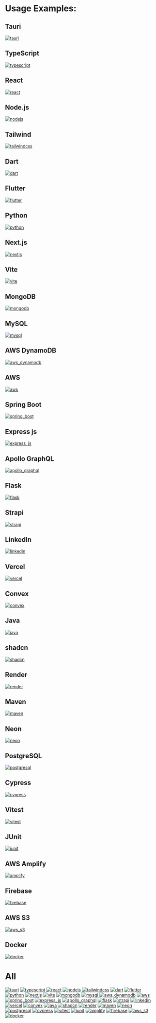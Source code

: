 [//]: # "Generated Badge Definitions"

[//]: # "Tauri Colors"
[tauri-badge-color]: #ffc131
[tauri-logo_color]: none
[tauri-label_color]: #24292e
[//]: # "TypeScript Colors"
[typescript-badge-color]: #007acc
[typescript-logo_color]: none
[typescript-label_color]: #24292e
[//]: # "React Colors"
[react-badge-color]: #61dafb
[react-logo_color]: #61DAFB
[react-label_color]: #24292e
[//]: # "Node.js Colors"
[nodejs-badge-color]: #56a344
[nodejs-logo_color]: none
[nodejs-label_color]: #24292e
[//]: # "Tailwind Colors"
[tailwindcss-badge-color]: #44aab2
[tailwindcss-logo_color]: none
[tailwindcss-label_color]: #24292e
[//]: # "Dart Colors"
[dart-badge-color]: #0079b3
[dart-logo_color]: none
[dart-label_color]: #24292e
[//]: # "Flutter Colors"
[flutter-badge-color]: #02569B
[flutter-logo_color]: none
[flutter-label_color]: #24292e
[//]: # "Python Colors"
[python-badge-color]: #FFD43B
[python-logo_color]: none
[python-label_color]: #24292e
[//]: # "Next.js Colors"
[nextjs-badge-color]: #000000
[nextjs-logo_color]: none
[nextjs-label_color]: #ffffff
[//]: # "Vite Colors"
[vite-badge-color]: #a058fe
[vite-logo_color]: #a058fe
[vite-label_color]: #24292e
[//]: # "MongoDB Colors"
[mongodb-badge-color]: #47A248
[mongodb-logo_color]: none
[mongodb-label_color]: #24292e
[//]: # "MySQL Colors"
[mysql-badge-color]: #4479A1
[mysql-logo_color]: #ffffff
[mysql-label_color]: #24292e
[//]: # "AWS_DynamoDB Colors"
[aws_dynamodb-badge-color]: #2d72b8
[aws_dynamodb-logo_color]: none
[aws_dynamodb-label_color]: #24292e
[//]: # "AWS Colors"
[aws-badge-color]: #252f3e
[aws-logo_color]: none
[aws-label_color]: #ffffff
[//]: # "Spring_Boot Colors"
[spring_boot-badge-color]: #6DB33F
[spring_boot-logo_color]: none
[spring_boot-label_color]: #24292e
[//]: # "Express_js Colors"
[express_js-badge-color]: #0d1117
[express_js-logo_color]: none
[express_js-label_color]: #ffffff
[//]: # "Apollo_GraphQL Colors"
[apollo_graphql-badge-color]: #4b325d
[apollo_graphql-logo_color]: #ffffff
[apollo_graphql-label_color]: #24292e
[//]: # "Flask Colors"
[flask-badge-color]: #000000
[flask-logo_color]: none
[flask-label_color]: #ffffff
[//]: # "Strapi Colors"
[strapi-badge-color]: #2F2E8B
[strapi-logo_color]: none
[strapi-label_color]: #24292e
[//]: # "LinkedIn Colors"
[linkedin-badge-color]: #0077B5
[linkedin-logo_color]: none
[linkedin-label_color]: #ffffff
[//]: # "Vercel Colors"
[vercel-badge-color]: #000000
[vercel-logo_color]: #000000
[vercel-label_color]: #ffffff
[//]: # "Convex Colors"
[convex-badge-color]: #ffffff
[convex-logo_color]: none
[convex-label_color]: #24292e
[//]: # "Java Colors"
[java-badge-color]: #5382a1
[java-logo_color]: none
[java-label_color]: #24292e
[//]: # "shadcn Colors"
[shadcn-badge-color]: #000000
[shadcn-logo_color]: none
[shadcn-label_color]: #ffffff
[//]: # "Render Colors"
[render-badge-color]: #000000
[render-logo_color]: none
[render-label_color]: #ffffff
[//]: # "Maven Colors"
[maven-badge-color]: #bb1a42
[maven-logo_color]: none
[maven-label_color]: #24292e
[//]: # "Neon Colors"
[neon-badge-color]: #ffffff
[neon-logo_color]: none
[neon-label_color]: #24292e
[//]: # "PostgreSQL Colors"
[postgresql-badge-color]: #336791
[postgresql-logo_color]: none
[postgresql-label_color]: #24292e
[//]: # "Cypress Colors"
[cypress-badge-color]: #17202C
[cypress-logo_color]: none
[cypress-label_color]: #ffffff
[//]: # "Vitest Colors"
[vitest-badge-color]: #74951f
[vitest-logo_color]: none
[vitest-label_color]: #24292e
[//]: # "JUnit Colors"
[junit-badge-color]: #25a162
[junit-logo_color]: none
[junit-label_color]: #24292e
[//]: # "AWS_Amplify Colors"
[amplify-badge-color]: #ffb708
[amplify-logo_color]: none
[amplify-label_color]: #24292e
[//]: # "Firebase Colors"
[firebase-badge-color]: #ffca28
[firebase-logo_color]: none
[firebase-label_color]: #24292e
[//]: # "AWS_S3 Colors"
[aws_s3-badge-color]: #e3594a
[aws_s3-logo_color]: none
[aws_s3-label_color]: #24292e
[//]: # "Docker Colors"
[docker-badge-color]: #2496ed
[docker-logo_color]: none
[docker-label_color]: #24292e
[//]: # "Tauri Badge Definition"
[tauri-url]: https://tauri.app/
[tauri-badge]: https://tinyurl.com/29cu2oxf
[//]: # "TypeScript Badge Definition"
[typescript-url]: https://www.typescriptlang.org/
[typescript-badge]: https://tinyurl.com/23pnj6gx
[//]: # "React Badge Definition"
[react-url]: https://react.dev/
[react-badge]: https://tinyurl.com/24w53fdk
[//]: # "Node.js Badge Definition"
[nodejs-url]: https://nodejs.org/
[nodejs-badge]: https://tinyurl.com/29xtvttt
[//]: # "Tailwind Badge Definition"
[tailwindcss-url]: https://tailwindcss.com/
[tailwindcss-badge]: https://tinyurl.com/2dcvbp6q
[//]: # "Dart Badge Definition"
[dart-url]: https://dart.dev/
[dart-badge]: https://tinyurl.com/29m48xkt
[//]: # "Flutter Badge Definition"
[flutter-url]: https://flutter.dev/
[flutter-badge]: https://tinyurl.com/22dyujfc
[//]: # "Python Badge Definition"
[python-url]: https://www.python.org/
[python-badge]: https://tinyurl.com/26vvmywy
[//]: # "Next.js Badge Definition"
[nextjs-url]: https://nextjs.org/
[nextjs-badge]: https://tinyurl.com/2bxnhgfa
[//]: # "Vite Badge Definition"
[vite-url]: https://vitejs.dev/
[vite-badge]: https://tinyurl.com/26lm4l5d
[//]: # "MongoDB Badge Definition"
[mongodb-url]: https://www.mongodb.com/
[mongodb-badge]: https://tinyurl.com/2bjzwupl
[//]: # "MySQL Badge Definition"
[mysql-url]: https://www.mysql.com/
[mysql-badge]: https://tinyurl.com/2cdtlcbq
[//]: # "AWS_DynamoDB Badge Definition"
[aws_dynamodb-url]: https://aws.amazon.com/dynamodb/
[aws_dynamodb-badge]: https://tinyurl.com/23cl3867
[//]: # "AWS Badge Definition"
[aws-url]: https://aws.amazon.com/
[aws-badge]: https://tinyurl.com/28sz48vr
[//]: # "Spring_Boot Badge Definition"
[spring_boot-url]: https://spring.io/projects/spring-boot
[spring_boot-badge]: https://tinyurl.com/24u7el2e
[//]: # "Express_js Badge Definition"
[express_js-url]: https://expressjs.com/
[express_js-badge]: https://tinyurl.com/2arnfjdh
[//]: # "Apollo_GraphQL Badge Definition"
[apollo_graphql-url]: https://www.apollographql.com/
[apollo_graphql-badge]: https://tinyurl.com/2dood594
[//]: # "Flask Badge Definition"
[flask-url]: https://flask.palletsprojects.com/
[flask-badge]: https://tinyurl.com/2cloymvd
[//]: # "Strapi Badge Definition"
[strapi-url]: https://strapi.io/
[strapi-badge]: https://tinyurl.com/27phpql3
[//]: # "LinkedIn Badge Definition"
[linkedin-url]: https://linkedin.com/in/martin-vågseter-jakobsen-57157a224/
[linkedin-badge]: https://tinyurl.com/25tqk9q9
[//]: # "Vercel Badge Definition"
[vercel-url]: https://vercel.com/
[vercel-badge]: https://tinyurl.com/28qrhslt
[//]: # "Convex Badge Definition"
[convex-url]: https://convex.dev/
[convex-badge]: https://tinyurl.com/2aunghuu
[//]: # "Java Badge Definition"
[java-url]: https://www.java.com/
[java-badge]: https://tinyurl.com/2bz9zcz6
[//]: # "shadcn Badge Definition"
[shadcn-url]: https://ui.shadcn.com/
[shadcn-badge]: https://tinyurl.com/25kqhe73
[//]: # "Render Badge Definition"
[render-url]: https://render.com/
[render-badge]: https://tinyurl.com/2xsyebgm
[//]: # "Maven Badge Definition"
[maven-url]: https://maven.apache.org/
[maven-badge]: https://tinyurl.com/2doa8a6l
[//]: # "Neon Badge Definition"
[neon-url]: https://neon-lang.org/
[neon-badge]: https://tinyurl.com/2898gwjx
[//]: # "PostgreSQL Badge Definition"
[postgresql-url]: https://www.postgresql.org/
[postgresql-badge]: https://tinyurl.com/29x8okq5
[//]: # "Cypress Badge Definition"
[cypress-url]: https://www.cypress.io/
[cypress-badge]: https://tinyurl.com/23d2838n
[//]: # "Vitest Badge Definition"
[vitest-url]: https://vitest.dev/
[vitest-badge]: https://tinyurl.com/23tbre44
[//]: # "JUnit Badge Definition"
[junit-url]: https://junit.org/
[junit-badge]: https://tinyurl.com/28f8ztkq
[//]: # "AWS_Amplify Badge Definition"
[amplify-url]: https://aws.amazon.com/amplify/
[amplify-badge]: https://tinyurl.com/29u9y623
[//]: # "Firebase Badge Definition"
[firebase-url]: https://firebase.google.com/
[firebase-badge]: https://tinyurl.com/2xmyceet
[//]: # "AWS_S3 Badge Definition"
[aws_s3-url]: https://aws.amazon.com/s3/
[aws_s3-badge]: https://tinyurl.com/2bmjxtay
[//]: # "Docker Badge Definition"
[docker-url]: https://www.docker.com/
[docker-badge]: https://tinyurl.com/278rykn6
# Usage Examples:
## Tauri
[![tauri][tauri-badge]][tauri-url]

## TypeScript
[![typescript][typescript-badge]][typescript-url]

## React
[![react][react-badge]][react-url]

## Node.js
[![nodejs][nodejs-badge]][nodejs-url]

## Tailwind
[![tailwindcss][tailwindcss-badge]][tailwindcss-url]

## Dart
[![dart][dart-badge]][dart-url]

## Flutter
[![flutter][flutter-badge]][flutter-url]

## Python
[![python][python-badge]][python-url]

## Next.js
[![nextjs][nextjs-badge]][nextjs-url]

## Vite
[![vite][vite-badge]][vite-url]

## MongoDB
[![mongodb][mongodb-badge]][mongodb-url]

## MySQL
[![mysql][mysql-badge]][mysql-url]

## AWS DynamoDB
[![aws_dynamodb][aws_dynamodb-badge]][aws_dynamodb-url]

## AWS
[![aws][aws-badge]][aws-url]

## Spring Boot
[![spring_boot][spring_boot-badge]][spring_boot-url]

## Express js
[![express_js][express_js-badge]][express_js-url]

## Apollo GraphQL
[![apollo_graphql][apollo_graphql-badge]][apollo_graphql-url]

## Flask
[![flask][flask-badge]][flask-url]

## Strapi
[![strapi][strapi-badge]][strapi-url]

## LinkedIn
[![linkedin][linkedin-badge]][linkedin-url]

## Vercel
[![vercel][vercel-badge]][vercel-url]

## Convex
[![convex][convex-badge]][convex-url]

## Java
[![java][java-badge]][java-url]

## shadcn
[![shadcn][shadcn-badge]][shadcn-url]

## Render
[![render][render-badge]][render-url]

## Maven
[![maven][maven-badge]][maven-url]

## Neon
[![neon][neon-badge]][neon-url]

## PostgreSQL
[![postgresql][postgresql-badge]][postgresql-url]

## Cypress
[![cypress][cypress-badge]][cypress-url]

## Vitest
[![vitest][vitest-badge]][vitest-url]

## JUnit
[![junit][junit-badge]][junit-url]

## AWS Amplify
[![amplify][amplify-badge]][amplify-url]

## Firebase
[![firebase][firebase-badge]][firebase-url]

## AWS S3
[![aws_s3][aws_s3-badge]][aws_s3-url]

## Docker
[![docker][docker-badge]][docker-url]

# All
[![tauri][tauri-badge]][tauri-url]
[![typescript][typescript-badge]][typescript-url]
[![react][react-badge]][react-url]
[![nodejs][nodejs-badge]][nodejs-url]
[![tailwindcss][tailwindcss-badge]][tailwindcss-url]
[![dart][dart-badge]][dart-url]
[![flutter][flutter-badge]][flutter-url]
[![python][python-badge]][python-url]
[![nextjs][nextjs-badge]][nextjs-url]
[![vite][vite-badge]][vite-url]
[![mongodb][mongodb-badge]][mongodb-url]
[![mysql][mysql-badge]][mysql-url]
[![aws_dynamodb][aws_dynamodb-badge]][aws_dynamodb-url]
[![aws][aws-badge]][aws-url]
[![spring_boot][spring_boot-badge]][spring_boot-url]
[![express_js][express_js-badge]][express_js-url]
[![apollo_graphql][apollo_graphql-badge]][apollo_graphql-url]
[![flask][flask-badge]][flask-url]
[![strapi][strapi-badge]][strapi-url]
[![linkedin][linkedin-badge]][linkedin-url]
[![vercel][vercel-badge]][vercel-url]
[![convex][convex-badge]][convex-url]
[![java][java-badge]][java-url]
[![shadcn][shadcn-badge]][shadcn-url]
[![render][render-badge]][render-url]
[![maven][maven-badge]][maven-url]
[![neon][neon-badge]][neon-url]
[![postgresql][postgresql-badge]][postgresql-url]
[![cypress][cypress-badge]][cypress-url]
[![vitest][vitest-badge]][vitest-url]
[![junit][junit-badge]][junit-url]
[![amplify][amplify-badge]][amplify-url]
[![firebase][firebase-badge]][firebase-url]
[![aws_s3][aws_s3-badge]][aws_s3-url]
[![docker][docker-badge]][docker-url]

